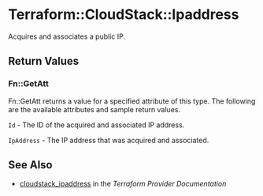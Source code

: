 # Terraform::CloudStack::Ipaddress

Acquires and associates a public IP.

## Return Values

### Fn::GetAtt

Fn::GetAtt returns a value for a specified attribute of this type. The following are the available attributes and sample return values.

`Id` - The ID of the acquired and associated IP address.

`IpAddress` - The IP address that was acquired and associated.

## See Also

* [cloudstack_ipaddress](https://www.terraform.io/docs/providers/cloudstack/r/ipaddress.html) in the _Terraform Provider Documentation_